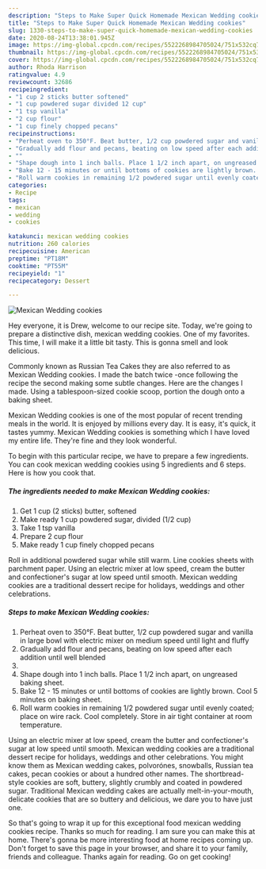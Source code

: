 ```yaml
---
description: "Steps to Make Super Quick Homemade Mexican Wedding cookies"
title: "Steps to Make Super Quick Homemade Mexican Wedding cookies"
slug: 1330-steps-to-make-super-quick-homemade-mexican-wedding-cookies
date: 2020-08-24T13:38:01.945Z
image: https://img-global.cpcdn.com/recipes/5522268984705024/751x532cq70/mexican-wedding-cookies-recipe-main-photo.jpg
thumbnail: https://img-global.cpcdn.com/recipes/5522268984705024/751x532cq70/mexican-wedding-cookies-recipe-main-photo.jpg
cover: https://img-global.cpcdn.com/recipes/5522268984705024/751x532cq70/mexican-wedding-cookies-recipe-main-photo.jpg
author: Rhoda Harrison
ratingvalue: 4.9
reviewcount: 32686
recipeingredient:
- "1 cup 2 sticks butter softened"
- "1 cup powdered sugar divided 12 cup"
- "1 tsp vanilla"
- "2 cup flour"
- "1 cup finely chopped pecans"
recipeinstructions:
- "Perheat oven to 350°F. Beat butter, 1/2 cup powdered sugar and vanilla in large bowl with electric mixer on medium speed until  light and fluffy"
- "Gradually add flour and pecans, beating on low speed after each addition until well blended"
- ""
- "Shape dough into 1 inch balls. Place 1 1/2 inch apart, on ungreased baking sheet."
- "Bake 12 - 15 minutes or until bottoms of cookies are lightly brown. Cool 5 minutes on baking sheet."
- "Roll warm cookies in remaining 1/2 powdered sugar until evenly coated; place on wire rack. Cool completely. Store in air tight container at room temperature."
categories:
- Recipe
tags:
- mexican
- wedding
- cookies

katakunci: mexican wedding cookies 
nutrition: 260 calories
recipecuisine: American
preptime: "PT18M"
cooktime: "PT55M"
recipeyield: "1"
recipecategory: Dessert

---
```



![Mexican Wedding cookies](https://img-global.cpcdn.com/recipes/5522268984705024/751x532cq70/mexican-wedding-cookies-recipe-main-photo.jpg)

Hey everyone, it is Drew, welcome to our recipe site. Today, we're going to prepare a distinctive dish, mexican wedding cookies. One of my favorites. This time, I will make it a little bit tasty. This is gonna smell and look delicious.

Commonly known as Russian Tea Cakes they are also referred to as Mexican Wedding cookies. I made the batch twice -once following the recipe the second making some subtle changes. Here are the changes I made. Using a tablespoon-sized cookie scoop, portion the dough onto a baking sheet.

Mexican Wedding cookies is one of the most popular of recent trending meals in the world. It is enjoyed by millions every day. It is easy, it's quick, it tastes yummy. Mexican Wedding cookies is something which I have loved my entire life. They're fine and they look wonderful.


To begin with this particular recipe, we have to prepare a few ingredients. You can cook mexican wedding cookies using 5 ingredients and 6 steps. Here is how you cook that.

<!--inarticleads1-->

##### The ingredients needed to make Mexican Wedding cookies:

1. Get 1 cup (2 sticks) butter, softened
1. Make ready 1 cup powdered sugar, divided (1/2 cup)
1. Take 1 tsp vanilla
1. Prepare 2 cup flour
1. Make ready 1 cup finely chopped pecans


Roll in additional powdered sugar while still warm. Line cookies sheets with parchment paper. Using an electric mixer at low speed, cream the butter and confectioner&#39;s sugar at low speed until smooth. Mexican wedding cookies are a traditional dessert recipe for holidays, weddings and other celebrations. 

<!--inarticleads2-->

##### Steps to make Mexican Wedding cookies:

1. Perheat oven to 350°F. Beat butter, 1/2 cup powdered sugar and vanilla in large bowl with electric mixer on medium speed until  light and fluffy
1. Gradually add flour and pecans, beating on low speed after each addition until well blended
1. 
1. Shape dough into 1 inch balls. Place 1 1/2 inch apart, on ungreased baking sheet.
1. Bake 12 - 15 minutes or until bottoms of cookies are lightly brown. Cool 5 minutes on baking sheet.
1. Roll warm cookies in remaining 1/2 powdered sugar until evenly coated; place on wire rack. Cool completely. Store in air tight container at room temperature.


Using an electric mixer at low speed, cream the butter and confectioner&#39;s sugar at low speed until smooth. Mexican wedding cookies are a traditional dessert recipe for holidays, weddings and other celebrations. You might know them as Mexican wedding cakes, polvorónes, snowballs, Russian tea cakes, pecan cookies or about a hundred other names. The shortbread-style cookies are soft, buttery, slightly crumbly and coated in powdered sugar. Traditional Mexican wedding cakes are actually melt-in-your-mouth, delicate cookies that are so buttery and delicious, we dare you to have just one. 

So that's going to wrap it up for this exceptional food mexican wedding cookies recipe. Thanks so much for reading. I am sure you can make this at home. There's gonna be more interesting food at home recipes coming up. Don't forget to save this page in your browser, and share it to your family, friends and colleague. Thanks again for reading. Go on get cooking!
